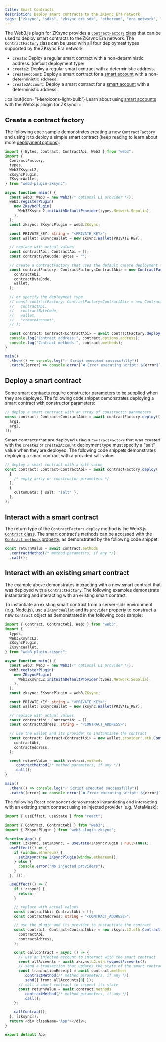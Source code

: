 ```yaml
---
title: Smart Contracts
description: Deploy smart contracts to the ZKsync Era network
tags: ["zksync", "sdks", "zksync era sdk", "ethereum", "era network", "web3.js", "web3.js plugin", "smart contract", "contract deployment"]
---
```


The Web3.js plugin for ZKsync provides a [`ContractFactory` class](https://chainsafe.github.io/web3-plugin-zksync/classes/ContractFactory.html)
that can be used to deploy smart contracts to the ZKsync Era network. The `ContractFactory` class can be used with all
four deployment types supported by the ZKsync Era network:

- `create`: Deploy a regular smart contract with a non-deterministic address. (default deployment type)
- `create2`: Deploy a regular smart contract with a deterministic address.
- `createAccount`: Deploy a smart contract for a [smart account](/zksync-protocol/account-abstraction)
with a non-deterministic address.
- `create2Account`: Deploy a smart contract for a [smart account](/zksync-protocol/account-abstraction)
with a deterministic address.

::callout{icon="i-heroicons-light-bulb"}
Learn about using [smart accounts](/js/web3js/smart-accounts) with the Web3.js plugin for ZKsync!
::

## Create a contract factory

The following code sample demonstrates creating a new `ContractFactory` and using it to deploy a simple smart contract
(keep reading to learn about more [deployment options](#deploy-a-smart-contract)):

```ts
import { Bytes, Contract, ContractAbi, Web3 } from "web3";
import {
  ContractFactory,
  types,
  Web3ZKsyncL2,
  ZKsyncPlugin,
  ZKsyncWallet,
} from "web3-plugin-zksync";

async function main() {
  const web3: Web3 = new Web3(/* optional L1 provider */);
  web3.registerPlugin(
    new ZKsyncPlugin(
      Web3ZKsyncL2.initWithDefaultProvider(types.Network.Sepolia),
    ),
  );
  const zksync: ZKsyncPlugin = web3.ZKsync;

  const PRIVATE_KEY: string = "<PRIVATE_KEY>";
  const wallet: ZKsyncWallet = new zksync.Wallet(PRIVATE_KEY);

  // replace with actual values
  const contractAbi: ContractAbi = [];
  const contractByteCode: Bytes = "";

  // create a ContractFactory that uses the default create deployment type
  const contractFactory: ContractFactory<ContractAbi> = new ContractFactory(
    contractAbi,
    contractByteCode,
    wallet,
  );

  // or specify the deployment type
  // const contractFactory: ContractFactory<ContractAbi> = new ContractFactory(
  //   contractAbi,
  //   contractByteCode,
  //   wallet,
  //   "createAccount",
  // );

  const contract: Contract<ContractAbi> = await contractFactory.deploy();
  console.log("Contract address:", contract.options.address);
  console.log("Contract methods:", contract.methods);
}

main()
  .then(() => console.log("✅ Script executed successfully"))
  .catch((error) => console.error(`❌ Error executing script: ${error}`));
```

## Deploy a smart contract

Some smart contracts require constructor parameters to be supplied when they are deployed. The following code snippet
demonstrates deploying a smart contract with constructor parameters:

```ts
// deploy a smart contract with an array of constructor parameters
const contract: Contract<ContractAbi> = await contractFactory.deploy([
  arg1,
  arg2,
]);
```

Smart contracts that are deployed using a `ContractFactory` that was created with the `create2` or `create2Account`
deployment type must specify a "salt" value when they are deployed. The following code snippets demonstrates deploying a
smart contract with a provided salt value:

```ts
// deploy a smart contract with a salt value
const contract: Contract<ContractAbi> = await contractFactory.deploy(
  [
    /* empty array or constructor parameters */
  ],
  {
    customData: { salt: "salt" },
  },
);
```

## Interact with a smart contract

The return type of the `ContractFactory.deploy` method is the Web3.js [`Contract` class](https://docs.web3js.org/api/web3-eth-contract/class/Contract).
The smart contract's methods can be accessed with the [`Contract.methods` property](https://docs.web3js.org/api/web3-eth-contract/class/Contract#methods),
as demonstrated by the following code snippet:

```ts
const returnValue = await contract.methods
  .contractMethod(/* method parameters, if any */)
  .call();
```

## Interact with an existing smart contract

The example above demonstrates interacting with a new smart contract that was deployed with a `ContractFactory`. The
following examples demonstrate instantiating and interacting with an existing smart contract.

To instantiate an existing smart contract from a server-side environment (e.g. Node.js), use a `ZKsyncWallet` and its
`provider` property to construct a new `Contract` object as demonstrated in the following code sample:

```ts
import { Contract, ContractAbi, Web3 } from "web3";
import {
  types,
  Web3ZKsyncL2,
  ZKsyncPlugin,
  ZKsyncWallet,
} from "web3-plugin-zksync";

async function main() {
  const web3: Web3 = new Web3(/* optional L1 provider */);
  web3.registerPlugin(
    new ZKsyncPlugin(
      Web3ZKsyncL2.initWithDefaultProvider(types.Network.Sepolia),
    ),
  );
  const zksync: ZKsyncPlugin = web3.ZKsync;

  const PRIVATE_KEY: string = "<PRIVATE_KEY>";
  const wallet: ZKsyncWallet = new zksync.Wallet(PRIVATE_KEY);

  // replace with actual values
  const contractAbi: ContractAbi = [];
  const contractAddress: string = "<CONTRACT_ADDRESS>";

  // use the wallet and its provider to instantiate the contract
  const contract: Contract<ContractAbi> = new wallet.provider!.eth.Contract(
    contractAbi,
    contractAddress,
  );

  const returnValue = await contract.methods
    .contractMethod(/* method parameters, if any */)
    .call();
}

main()
  .then(() => console.log("✅ Script executed successfully"))
  .catch((error) => console.error(`❌ Error executing script: ${error}`));
```

The following React component demonstrates instantiating and interacting with an existing smart contract using an
injected provider (e.g. MetaMask):

```ts
import { useEffect, useState } from "react";

import { Contract, ContractAbi } from "web3";
import { ZKsyncPlugin } from "web3-plugin-zksync";

function App() {
  const [zksync, setZKsync] = useState<ZKsyncPlugin | null>(null);
  useEffect(() => {
    if (window.ethereum) {
      setZKsync(new ZKsyncPlugin(window.ethereum));
    } else {
      console.error("No injected providers");
    }
  }, []);

  useEffect(() => {
    if (!zksync) {
      return;
    }

    // replace with actual values
    const contractAbi: ContractAbi = [];
    const contractAddress: string = "<CONTRACT_ADDRESS>";

    // use the plugin and its provider to instantiate the contract
    const contract: Contract<ContractAbi> = new zksync.L2.eth.Contract(
      contractAbi,
      contractAddress,
    );

    const callContract = async () => {
      // use an injected account to interact with the smart contract
      const allAccounts = await zksync.L2.eth.requestAccounts();
      // send a transaction that updates the state of the smart contract
      const transactionReceipt = await contract.methods
        .contractMethod(/* method parameters, if any */)
        .send({ from: allAccounts[0] });
      // call a smart contract to inspect its state
      const returnValue = await contract.methods
        .contractMethod(/* method parameters, if any */)
        .call();
    };

    callContract();
  }, [zksync]);
  return <div className="App"></div>;
}

export default App;
```
